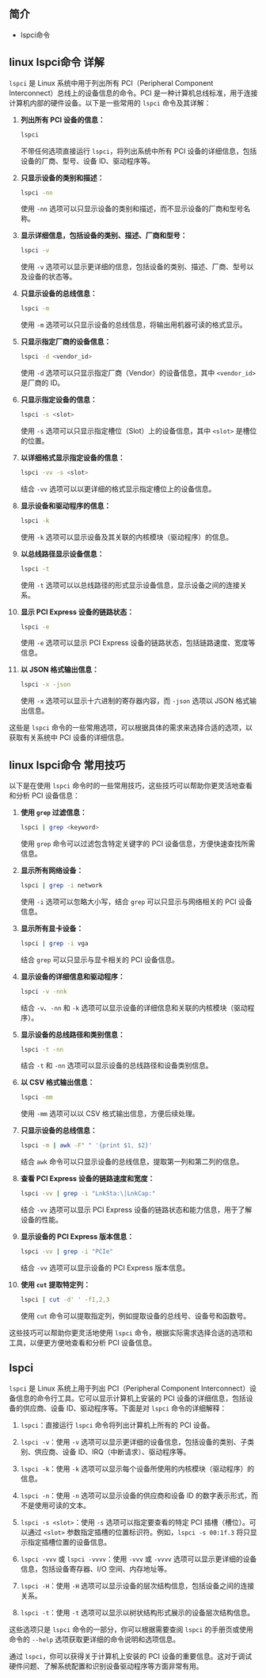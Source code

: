 ## 简介

+ lspci命令

## linux lspci命令 详解

`lspci` 是 Linux 系统中用于列出所有 PCI（Peripheral Component Interconnect）总线上的设备信息的命令。PCI 是一种计算机总线标准，用于连接计算机内部的硬件设备。以下是一些常用的 `lspci` 命令及其详解：

1. **列出所有 PCI 设备的信息：**
   ```bash
   lspci
   ```
   不带任何选项直接运行 `lspci`，将列出系统中所有 PCI 设备的详细信息，包括设备的厂商、型号、设备 ID、驱动程序等。

2. **只显示设备的类别和描述：**
   ```bash
   lspci -nn
   ```
   使用 `-nn` 选项可以只显示设备的类别和描述，而不显示设备的厂商和型号名称。

3. **显示详细信息，包括设备的类别、描述、厂商和型号：**
   ```bash
   lspci -v
   ```
   使用 `-v` 选项可以显示更详细的信息，包括设备的类别、描述、厂商、型号以及设备的状态等。

4. **只显示设备的总线信息：**
   ```bash
   lspci -m
   ```
   使用 `-m` 选项可以只显示设备的总线信息，将输出用机器可读的格式显示。

5. **只显示指定厂商的设备信息：**
   ```bash
   lspci -d <vendor_id>
   ```
   使用 `-d` 选项可以只显示指定厂商（Vendor）的设备信息，其中 `<vendor_id>` 是厂商的 ID。

6. **只显示指定设备的信息：**
   ```bash
   lspci -s <slot>
   ```
   使用 `-s` 选项可以只显示指定槽位（Slot）上的设备信息，其中 `<slot>` 是槽位的位置。

7. **以详细格式显示指定设备的信息：**
   ```bash
   lspci -vv -s <slot>
   ```
   结合 `-vv` 选项可以以更详细的格式显示指定槽位上的设备信息。

8. **显示设备和驱动程序的信息：**
   ```bash
   lspci -k
   ```
   使用 `-k` 选项可以显示设备及其关联的内核模块（驱动程序）的信息。

9. **以总线路径显示设备信息：**
   ```bash
   lspci -t
   ```
   使用 `-t` 选项可以以总线路径的形式显示设备信息，显示设备之间的连接关系。

10. **显示 PCI Express 设备的链路状态：**
    ```bash
    lspci -e
    ```
    使用 `-e` 选项可以显示 PCI Express 设备的链路状态，包括链路速度、宽度等信息。

11. **以 JSON 格式输出信息：**
    ```bash
    lspci -x -json
    ```
    使用 `-x` 选项可以显示十六进制的寄存器内容，而 `-json` 选项以 JSON 格式输出信息。

这些是 `lspci` 命令的一些常用选项，可以根据具体的需求来选择合适的选项，以获取有关系统中 PCI 设备的详细信息。

## linux lspci命令 常用技巧

以下是在使用 `lspci` 命令时的一些常用技巧，这些技巧可以帮助你更灵活地查看和分析 PCI 设备信息：

1. **使用 `grep` 过滤信息：**
   ```bash
   lspci | grep <keyword>
   ```
   使用 `grep` 命令可以过滤包含特定关键字的 PCI 设备信息，方便快速查找所需信息。

2. **显示所有网络设备：**
   ```bash
   lspci | grep -i network
   ```
   使用 `-i` 选项可以忽略大小写，结合 `grep` 可以只显示与网络相关的 PCI 设备信息。

3. **显示所有显卡设备：**
   ```bash
   lspci | grep -i vga
   ```
   结合 `grep` 可以只显示与显卡相关的 PCI 设备信息。

4. **显示设备的详细信息和驱动程序：**
   ```bash
   lspci -v -nnk
   ```
   结合 `-v`、`-nn` 和 `-k` 选项可以显示设备的详细信息和关联的内核模块（驱动程序）。

5. **显示设备的总线路径和类别信息：**
   ```bash
   lspci -t -nn
   ```
   结合 `-t` 和 `-nn` 选项可以显示设备的总线路径和设备类别信息。

6. **以 CSV 格式输出信息：**
   ```bash
   lspci -mm
   ```
   使用 `-mm` 选项可以以 CSV 格式输出信息，方便后续处理。

7. **只显示设备的总线信息：**
   ```bash
   lspci -m | awk -F" " '{print $1, $2}'
   ```
   结合 `awk` 命令可以只显示设备的总线信息，提取第一列和第二列的信息。

8. **查看 PCI Express 设备的链路速度和宽度：**
   ```bash
   lspci -vv | grep -i "LnkSta:\|LnkCap:"
   ```
   结合 `-vv` 选项可以显示 PCI Express 设备的链路状态和能力信息，用于了解设备的性能。

9. **显示设备的 PCI Express 版本信息：**
   ```bash
   lspci -vv | grep -i "PCIe"
   ```
   结合 `-vv` 选项可以显示设备的 PCI Express 版本信息。

10. **使用 `cut` 提取特定列：**
    ```bash
    lspci | cut -d' ' -f1,2,3
    ```
    使用 `cut` 命令可以提取指定列，例如提取设备的总线号、设备号和函数号。

这些技巧可以帮助你更灵活地使用 `lspci` 命令，根据实际需求选择合适的选项和工具，以便更方便地查看和分析 PCI 设备信息。

## lspci

`lspci` 是 Linux 系统上用于列出 PCI（Peripheral Component Interconnect）设备信息的命令行工具。它可以显示计算机上安装的 PCI 设备的详细信息，包括设备的供应商、设备 ID、驱动程序等。下面是对 `lspci` 命令的详细解释：

1. `lspci`：直接运行 `lspci` 命令将列出计算机上所有的 PCI 设备。

2. `lspci -v`：使用 `-v` 选项可以显示更详细的设备信息，包括设备的类别、子类别、供应商、设备 ID、IRQ（中断请求）、驱动程序等。

3. `lspci -k`：使用 `-k` 选项可以显示每个设备所使用的内核模块（驱动程序）的信息。

4. `lspci -n`：使用 `-n` 选项可以显示设备的供应商和设备 ID 的数字表示形式，而不是使用可读的文本。

5. `lspci -s <slot>`：使用 `-s` 选项可以指定要查看的特定 PCI 插槽（槽位）。可以通过 `<slot>` 参数指定插槽的位置标识符。例如，`lspci -s 00:1f.3` 将只显示指定插槽位置的设备信息。

6. `lspci -vvv` 或 `lspci -vvvv`：使用 `-vvv` 或 `-vvvv` 选项可以显示更详细的设备信息，包括设备寄存器、I/O 空间、内存地址等。

7. `lspci -H`：使用 `-H` 选项可以显示设备的层次结构信息，包括设备之间的连接关系。

8. `lspci -t`：使用 `-t` 选项可以显示以树状结构形式展示的设备层次结构信息。

这些选项只是 `lspci` 命令的一部分，你可以根据需要查阅 `lspci` 的手册页或使用命令的 `--help` 选项获取更详细的命令说明和选项信息。

通过 `lspci`，你可以获得关于计算机上安装的 PCI 设备的重要信息。这对于调试硬件问题、了解系统配置和识别设备驱动程序等方面非常有用。